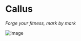 # Callus
*Forge your fitness, mark by mark*

![image](https://github.com/user-attachments/assets/1d9f6b31-9515-4897-bed7-d4a419b1318f)
